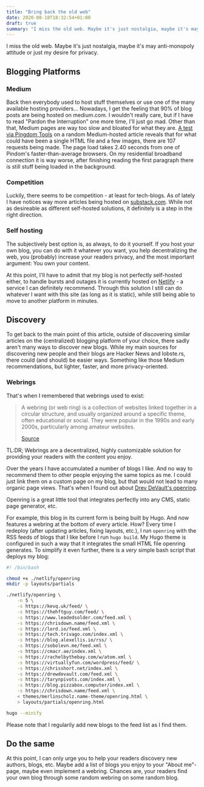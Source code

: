 ```yaml
---
title: "Bring back the old web"
date: 2020-08-18T18:32:54+01:00
draft: true
summary: "I miss the old web. Maybe it's just nostalgia, maybe it's may anti-monopoly attitude or just my desire for privacy."
---
```


I miss the old web. Maybe it's just nostalgia, maybe it's may anti-monopoly attitude or just my desire for privacy.

## Blogging Platforms

### Medium

Back then everybody used to host stuff themselves or use one of the many available hosting providers... Nowadays, I get the feeling that 90% of blog posts are being hosted on medium.com. I wouldn't really care, but if I have to read "Pardon the Interruption" one more time, I'll just go mad. Other than that, Medium pages are way too slow and bloated for what they are. [A test via Pingdom Tools](https://tools.pingdom.com/#5d00a9ee1a800000) on a random Medium-hosted article reveals that for what could have been a single HTML file and a few images, there are 107 requests being made. The page load takes 2.40 seconds from one of Pindom's faster-than-average browsers. On my residential broadband connection it is way worse, after finishing reading the first paragraph there is still stuff being loaded in the background.

### Competition

Luckily, there seems to be competition - at least for tech-blogs. As of lately I have notices way more articles being hosted on [substack.com](https://substack.com/). While not as desireable as different self-hosted solutions, it definitely is a step in the right direction.

### Self hosting

The subjectively best option is, as always, to do it yourself. If you host your own blog, you can do with it whatever you want, you help decentralizing the web, you (probably) increase your readers privacy, and the most important argument: You own your content.

At this point, I'll have to admit that my blog is not perfectly self-hosted either, to handle bursts and outages it is currently hosted on [Netlify](https://www.netlify.com/) - a service I can definitely recommend. Through this solution I still can do whatever I want with this site (as long as it is static), while still being able to move to another platform in minutes.

## Discovery

To get back to the main point of this article, outside of discovering similar articles on the (centralized) blogging platform of your choice, there sadly aren't many ways to discover new blogs. While my main sources for discovering new people and their blogs are Hacker News and lobste.rs, there could (and should) be easier ways. Something like those Medium recommendations, but lighter, faster, and more privacy-oriented.

### Webrings

That's when I remembered that webrings used to exist:

> A webring (or web ring) is a collection of websites linked together in a circular structure, and usually organized around a specific theme, often educational or social. They were popular in the 1990s and early 2000s, particularly among amateur websites.
>
> [Source](https://en.wikipedia.org/wiki/Webring)

TL:DR; Webrings are a decentralized, highly customizable solution for providing your readers with the content you enjoy.

Over the years I have accumulated a number of blogs I like. And no way to recommend them to other people enjoying the same topics as me. I could just link them on a custom page on my blog, but that would not lead to many organic page views. That's when I found out about [Drev DeVault's openring](https://sr.ht/~sircmpwn/openring/).

Openring is a great little tool that integrates perfectly into any CMS, static page generator, etc.

For example, this blog in its current form is being built by Hugo. And now features a webring at the bottom of every article. How? Every time I redeploy (after updating articles, fixing layouts, etc.), I run ```openring``` with the RSS feeds of blogs that I like before I run ```hugo build```. My Hugo theme is configured in such a way that it integrates the small HTML file openring generates. To simplify it even further, there is a *very* simple bash script that deploys my blog:

```bash
#! /bin/bash

chmod +x ./netlify/openring
mkdir -p layouts/partials

./netlify/openring \
    -n 5 \
    -s https://kevq.uk/feed/ \
    -s https://thehftguy.com/feed/ \
    -s https://www.leadedsolder.com/feed.xml \
    -s https://chrisdown.name/feed.xml \
    -s https://lord.io/feed.xml \
    -s https://tech.trivago.com/index.xml \
    -s https://blog.alexellis.io/rss/ \
    -s https://sobolevn.me/feed.xml \
    -s https://cmacr.ae/index.xml \
    -s https://rachelbythebay.com/w/atom.xml \
    -s https://virtuallyfun.com/wordpress/feed/ \
    -s https://chrisshort.net/index.xml \
    -s https://drewdevault.com/feed.xml \
    -s https://tarynpivots.com/index.xml \
    -s https://blog.pizzabox.computer/index.xml \
    -s https://chrisdown.name/feed.xml \
    < themes/merlinscholz.name-theme/openring.html \
    > layouts/partials/openring.html 

hugo --minify
```

Please note that I regularily add new blogs to the feed list as I find them.

## Do the same

At this point, I can only urge you to help your readers discovery new authors, blogs, etc. Maybe add a list of blogs you enjoy to your "About me"-page, maybe even implement a webring. Chances are, your readers find your own blog through some random webring on some random blog.